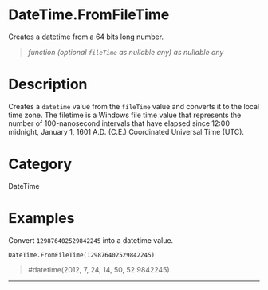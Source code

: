﻿# DateTime.FromFileTime
Creates a datetime from a 64 bits long number.
> _function (optional <code>fileTime</code> as nullable any) as nullable any_
# Description 
Creates a <code>datetime</code> value from the <code>fileTime</code> value and converts it to the local time zone. The filetime is a Windows file time value that represents the number of 100-nanosecond intervals that have elapsed since 12:00 midnight, January 1, 1601 A.D. (C.E.) Coordinated Universal Time (UTC).


# Category 
DateTime
# Examples 
Convert <code>129876402529842245</code> into a datetime value.
```
DateTime.FromFileTime(129876402529842245)
```
> #datetime(2012, 7, 24, 14, 50, 52.9842245)
***

